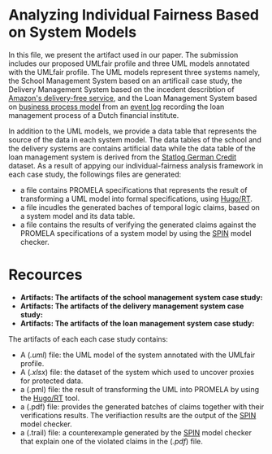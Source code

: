 # Analyzing Individual Fairness Based on System Models

In this file, we present the artifact used in our paper. The submission includes our proposed UMLfair profile and three UML models annotated with the UMLfair profile. The UML models represent three systems namely, the School Management System based on an artificail case study, the Delivery Management System based on the incedent describtion of [Amazon's delivery-free service](https://www.bloomberg.com/graphics/2016-amazon-same-day/), and the Loan Management System based on [business process model](https://link.springer.com/chapter/10.1007/978-3-319-92901-9_19) from an [event log](https://www.win.tue.nl/bpi/doku.php?id=2012:challenge) recording the loan management process of a Dutch financial institute. 

In addition to the UML models, we provide a data table that represents the source of the data in each system model. The data tables of the school and the delivery systems are contains artificial data while the data table of the loan management system is derived from the [Statlog German Credit](https://archive.ics.uci.edu/ml/datasets/statlog+(german+credit+data)) dataset. As a result of appying our individual-fairness analysis framework in each case study, the followings files are generated: 
* a file contains PROMELA specifications that represents the result of transforming a UML model into formal specifications, using [Hugo/RT](https://www.informatik.uni-augsburg.de/en/chairs/swt/sse/hugort/).
* a file incudles the generated baches of temporal logic claims, based on a system model and its data table. 
* a file contains the results of verifying the generated claims against the PROMELA specifications of a system model by using the [SPIN](http://spinroot.com/spin/whatispin.html) model checker.


# Recources

* **Artifacts: The artifacts of the school management system case study:**
* **Artifacts: The artifacts of the delivery management system case study:**
* **Artifacts: The artifacts of the loan management system case study:**

The artifacts of each each case study contains: 
* A (*.uml*) file: the UML model of the system annotated with the UMLfair profile.
* A (*.xlsx*) file: the dataset of the system which used to uncover proxies for protected data. 
* a (.pml) file: the result of transforming the UML into PROMELA by using the [Hugo/RT](https://www.informatik.uni-augsburg.de/en/chairs/swt/sse/hugort/) tool. 
* a (.pdf) file: provides the generated batches of claims together with their verifications results. The verifiaction results are the output of  the [SPIN](http://spinroot.com/spin/whatispin.html) model checker. 
* a (.trail) file: a counterexample generated by the [SPIN](http://spinroot.com/spin/whatispin.html) model checker that explain one of the violated claims in the (*.pdf*) file.
